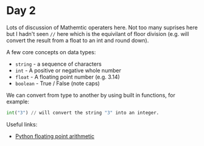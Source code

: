 # Day 2
Lots of discussion of Mathemtic operaters here. Not too many suprises here but I hadn't seen `//` here which is the equivilant of floor division (e.g. will convert the result from a float to an int and round down). 

A few core concepts on data types:
- `string` - a sequence of characters
- `int` - A positive or negative whole number
- `float` - A floating point number (e.g. 3.14)
- `boolean` - True / False (note caps)

We can convert from type to another by using built in functions, for example: 

```py
int("3") // will convert the string "3" into an integer.
```

Useful links:
- [Python floating point arithmetic](https://docs.python.org/3/tutorial/floatingpoint.html)
